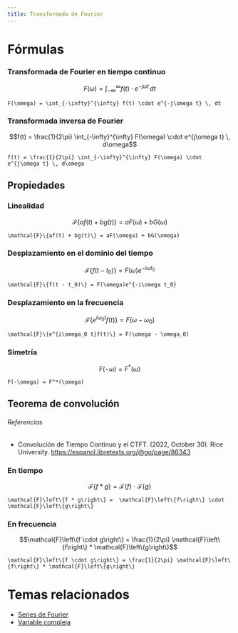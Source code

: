 ```yaml
---
title: Transformada de Fourier
---
```


# Fórmulas

### Transformada de Fourier en tiempo continuo

```math
F(\omega) = \int_{-\infty}^{\infty} f(t) \cdot e^{-j\omega t} \, dt
```

<!----------------------------------------->
<!-- AUTOGENERADO INICIA - NO MODIFICAR --->

```
F(\omega) = \int_{-\infty}^{\infty} f(t) \cdot e^{-j\omega t} \, dt
```

<!-- AUTOGENERADO TERMINA - NO MODIFICAR -->
<!----------------------------------------->

### Transformada inversa de Fourier

```math
f(t) = \frac{1}{2\pi} \int_{-\infty}^{\infty} F(\omega) \cdot e^{j\omega t} \, d\omega
```

<!----------------------------------------->
<!-- AUTOGENERADO INICIA - NO MODIFICAR --->

```
f(t) = \frac{1}{2\pi} \int_{-\infty}^{\infty} F(\omega) \cdot e^{j\omega t} \, d\omega
```

<!-- AUTOGENERADO TERMINA - NO MODIFICAR -->
<!----------------------------------------->

## Propiedades

### Linealidad

```math
\mathcal{F}\{af(t) + bg(t)\} = aF(\omega) + bG(\omega)
```

<!----------------------------------------->
<!-- AUTOGENERADO INICIA - NO MODIFICAR --->

```
\mathcal{F}\{af(t) + bg(t)\} = aF(\omega) + bG(\omega)
```

<!-- AUTOGENERADO TERMINA - NO MODIFICAR -->
<!----------------------------------------->

### Desplazamiento en el dominio del tiempo

```math
\mathcal{F}\{f(t - t_0)\} = F(\omega)e^{-i\omega t_0}
```

<!----------------------------------------->
<!-- AUTOGENERADO INICIA - NO MODIFICAR --->

```
\mathcal{F}\{f(t - t_0)\} = F(\omega)e^{-i\omega t_0}
```

<!-- AUTOGENERADO TERMINA - NO MODIFICAR -->
<!----------------------------------------->

### Desplazamiento en la frecuencia

```math
\mathcal{F}\{e^{i\omega_0 t}f(t)\} = F(\omega - \omega_0)
```

<!----------------------------------------->
<!-- AUTOGENERADO INICIA - NO MODIFICAR --->

```
\mathcal{F}\{e^{i\omega_0 t}f(t)\} = F(\omega - \omega_0)
```

<!-- AUTOGENERADO TERMINA - NO MODIFICAR -->
<!----------------------------------------->

### Simetría

$$F(-\omega) = F^*(\omega)$$

<!----------------------------------------->
<!-- AUTOGENERADO INICIA - NO MODIFICAR --->

```
F(-\omega) = F^*(\omega)
```

<!-- AUTOGENERADO TERMINA - NO MODIFICAR -->
<!----------------------------------------->

## Teorema de convolución

###### Referencias

- Convolución de Tiempo Continuo y el CTFT. (2022, October 30). Rice University. https://espanol.libretexts.org/@go/page/86343

### En tiempo

```math
\mathcal{F}\left\{f * g\right\} =  \mathcal{F}\left\{f\right\} \cdot \mathcal{F}\left\{g\right\}
```

<!----------------------------------------->
<!-- AUTOGENERADO INICIA - NO MODIFICAR --->

```
\mathcal{F}\left\{f * g\right\} =  \mathcal{F}\left\{f\right\} \cdot \mathcal{F}\left\{g\right\}
```

<!-- AUTOGENERADO TERMINA - NO MODIFICAR -->
<!----------------------------------------->

### En frecuencia

```math
\mathcal{F}\left\{f \cdot g\right\} = \frac{1}{2\pi} \mathcal{F}\left\{f\right\} * \mathcal{F}\left\{g\right\}
```

<!----------------------------------------->
<!-- AUTOGENERADO INICIA - NO MODIFICAR --->

```
\mathcal{F}\left\{f \cdot g\right\} = \frac{1}{2\pi} \mathcal{F}\left\{f\right\} * \mathcal{F}\left\{g\right\}
```

<!-- AUTOGENERADO TERMINA - NO MODIFICAR -->
<!----------------------------------------->

# Temas relacionados

- [Series de Fourier](Series%20de%20Fourier.md)
- [Variable compleja](Variable%20compleja.md)
